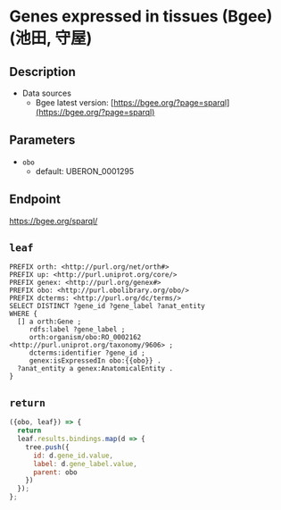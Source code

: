 # Genes expressed in tissues (Bgee) (池田, 守屋)

## Description

- Data sources
    - Bgee latest version: [https://bgee.org/?page=sparql](https://bgee.org/?page=sparql)


## Parameters

* `obo`
  * default: UBERON_0001295

## Endpoint

https://bgee.org/sparql/

## `leaf`

```sparql
PREFIX orth: <http://purl.org/net/orth#>
PREFIX up: <http://purl.uniprot.org/core/>
PREFIX genex: <http://purl.org/genex#>
PREFIX obo: <http://purl.obolibrary.org/obo/>
PREFIX dcterms: <http://purl.org/dc/terms/>
SELECT DISTINCT ?gene_id ?gene_label ?anat_entity
WHERE {
  [] a orth:Gene ;
     rdfs:label ?gene_label ;
     orth:organism/obo:RO_0002162 <http://purl.uniprot.org/taxonomy/9606> ;
     dcterms:identifier ?gene_id ;
     genex:isExpressedIn obo:{{obo}} .
  ?anat_entity a genex:AnatomicalEntity .
}
```

## `return`

```javascript
({obo, leaf}) => {
  return
  leaf.results.bindings.map(d => {
    tree.push({
      id: d.gene_id.value,
      label: d.gene_label.value,
      parent: obo
    })
  });
};
```
